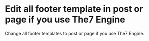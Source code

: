 # Edit all footer template in post or page if you use The7 Engine

Change all footer templates to post or page if you use The7 Engine.